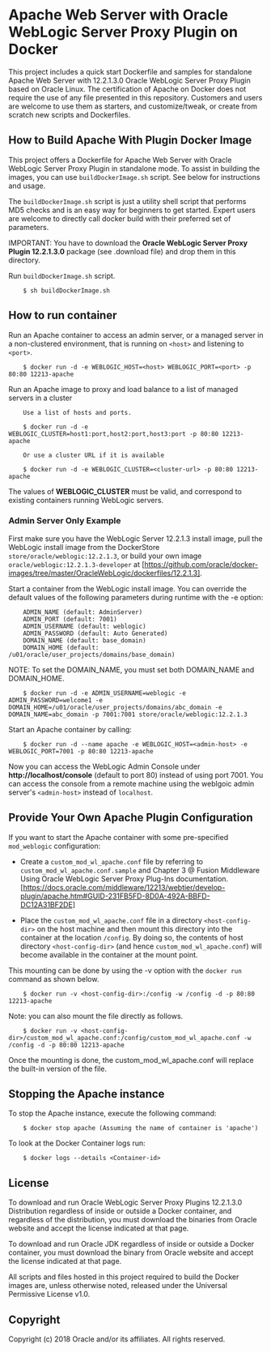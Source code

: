 Apache Web Server with Oracle WebLogic Server Proxy Plugin on Docker
===============
This project includes a quick start Dockerfile and samples for standalone Apache Web Server with 12.2.1.3.0 Oracle WebLogic Server Proxy Plugin based on Oracle Linux. The certification of Apache on Docker does not require the use of any file presented in this repository. Customers and users are welcome to use them as starters, and customize/tweak, or create from scratch new scripts and Dockerfiles.

## How to Build Apache With Plugin Docker Image

This project offers a Dockerfile for Apache Web Server with Oracle WebLogic Server Proxy Plugin in standalone mode. To assist in building the images, you can use `buildDockerImage.sh` script. See below for instructions and usage.

The `buildDockerImage.sh` script is just a utility shell script that performs MD5 checks and is an easy way for beginners to get started. Expert users are welcome to directly call docker build with their preferred set of parameters.

IMPORTANT: You have to download the **Oracle WebLogic Server Proxy Plugin 12.2.1.3.0** package (see .download file) and drop them in this directory.

Run `buildDockerImage.sh` script.

        $ sh buildDockerImage.sh 

## How to run container 

Run an Apache container to access an admin server, or a managed server in a non-clustered environment, that is running on `<host>` and listening to `<port>`.

        $ docker run -d -e WEBLOGIC_HOST=<host> WEBLOGIC_PORT=<port> -p 80:80 12213-apache

Run an Apache image to proxy and load balance to a list of managed servers in a cluster
     
        Use a list of hosts and ports.

        $ docker run -d -e WEBLOGIC_CLUSTER=host1:port,host2:port,host3:port -p 80:80 12213-apache

        Or use a cluster URL if it is available

        $ docker run -d -e WEBLOGIC_CLUSTER=<cluster-url> -p 80:80 12213-apache

The values of **WEBLOGIC_CLUSTER** must be valid, and correspond to existing containers running WebLogic servers.

### Admin Server Only Example

First make sure you have the WebLogic Server 12.2.1.3 install image, pull the WebLogic install image from the DockerStore `store/oracle/weblogic:12.2.1.3`, or build your own image `oracle/weblogic:12.2.1.3-developer` at [https://github.com/oracle/docker-images/tree/master/OracleWebLogic/dockerfiles/12.2.1.3].

Start a container from the WebLogic install image. You can override the default values of the following parameters during runtime with the -e option:

        ADMIN_NAME (default: AdminServer)
        ADMIN_PORT (default: 7001)
        ADMIN_USERNAME (default: weblogic)
        ADMIN_PASSWORD (default: Auto Generated)
        DOMAIN_NAME (default: base_domain)
        DOMAIN_HOME (default: /u01/oracle/user_projects/domains/base_domain)

NOTE: To set the DOMAIN_NAME, you must set both DOMAIN_NAME and DOMAIN_HOME.

        $ docker run -d -e ADMIN_USERNAME=weblogic -e ADMIN_PASSWORD=welcome1 -e DOMAIN_HOME=/u01/oracle/user_projects/domains/abc_domain -e DOMAIN_NAME=abc_domain -p 7001:7001 store/oracle/weblogic:12.2.1.3

Start an Apache container by calling:

        $ docker run -d --name apache -e WEBLOGIC_HOST=<admin-host> -e WEBLOGIC_PORT=7001 -p 80:80 12213-apache

Now you can access the WebLogic Admin Console under **http://localhost/console** (default to port 80) instead of using port 7001. You can access the console from a remote machine using the weblgoic admin server's `<admin-host>` instead of `localhost`.

## Provide Your Own Apache Plugin Configuration
If you want to start the Apache container with some pre-specified `mod_weblogic` configuration:

* Create a `custom_mod_wl_apache.conf` file by referring to `custom_mod_wl_apache.conf.sample` and Chapter 3 @ Fusion Middleware Using Oracle WebLogic Server Proxy Plug-Ins documentation. [https://docs.oracle.com/middleware/12213/webtier/develop-plugin/apache.htm#GUID-231FB5FD-8D0A-492A-BBFD-DC12A31BF2DE]

* Place the `custom_mod_wl_apache.conf` file in a directory `<host-config-dir>` on the host machine and then mount this directory into the container at the location `/config`. By doing so, the contents of host directory `<host-config-dir>` (and hence `custom_mod_wl_apache.conf`) will become available in the container at the mount point.

This mounting can be done by using the -v option with the `docker run` command as shown below. 

        $ docker run -v <host-config-dir>:/config -w /config -d -p 80:80 12213-apache

Note: you can also mount the file directly as follows.

        $ docker run -v <host-config-dir>/custom_mod_wl_apache.conf:/config/custom_mod_wl_apache.conf -w /config -d -p 80:80 12213-apache

Once the mounting is done, the custom_mod_wl_apache.conf will replace the built-in version of the file.

## Stopping the Apache instance

To stop the Apache instance, execute the following command:

        $ docker stop apache (Assuming the name of container is 'apache')

To look at the Docker Container logs run:

        $ docker logs --details <Container-id>

## License
To download and run Oracle WebLogic Server Proxy Plugins 12.2.1.3.0 Distribution regardless of inside or outside a Docker container, and regardless of the distribution, you must download the binaries from Oracle website and accept the license indicated at that page.

To download and run Oracle JDK regardless of inside or outside a Docker container, you must download the binary from Oracle website and accept the license indicated at that page.

All scripts and files hosted in this project required to build the Docker images are, unless otherwise noted, released under the Universal Permissive License v1.0.

## Copyright
Copyright (c) 2018 Oracle and/or its affiliates. All rights reserved.


